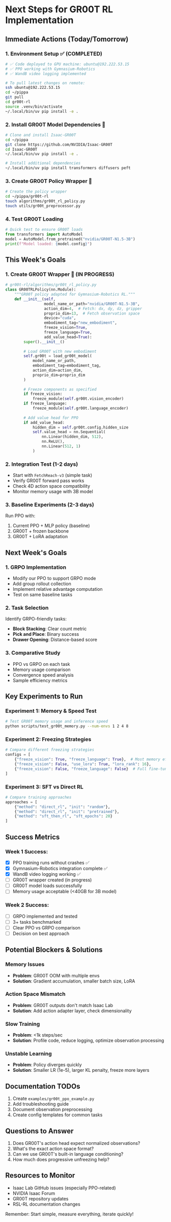 # Next Steps for GR00T RL Implementation

## Immediate Actions (Today/Tomorrow)

### 1. Environment Setup ✅ (COMPLETED)
```bash
# ✅ Code deployed to GPU machine: ubuntu@192.222.53.15
# ✅ PPO working with Gymnasium-Robotics
# ✅ WandB video logging implemented

# To pull latest changes on remote:
ssh ubuntu@192.222.53.15
cd ~/pippa
git pull
cd gr00t-rl
source .venv/bin/activate
~/.local/bin/uv pip install -e .
```

### 2. Install GR00T Model Dependencies 🚧
```bash
# Clone and install Isaac-GR00T
cd ~/pippa
git clone https://github.com/NVIDIA/Isaac-GR00T
cd Isaac-GR00T
~/.local/bin/uv pip install -e .

# Install additional dependencies
~/.local/bin/uv pip install transformers diffusers peft
```

### 3. Create GR00T Policy Wrapper 🚧
```bash
# Create the policy wrapper
cd ~/pippa/gr00t-rl
touch algorithms/gr00t_rl_policy.py
touch utils/gr00t_preprocessor.py
```

### 4. Test GR00T Loading
```python
# Quick test to ensure GR00T loads
from transformers import AutoModel
model = AutoModel.from_pretrained("nvidia/GR00T-N1.5-3B")
print(f"Model loaded: {model.config}")
```

## This Week's Goals

### 1. Create GR00T Wrapper 🚧 (IN PROGRESS)
```python
# gr00t-rl/algorithms/gr00t_rl_policy.py
class GR00TRLPolicy(nn.Module):
    """GR00T policy adapted for Gymnasium-Robotics RL."""
    def __init__(self, 
                 model_name_or_path="nvidia/GR00T-N1.5-3B",
                 action_dim=4,  # Fetch: dx, dy, dz, gripper
                 proprio_dim=13,  # Fetch observation space
                 device="cuda",
                 embodiment_tag="new_embodiment",
                 freeze_vision=True,
                 freeze_language=True,
                 add_value_head=True):
        super().__init__()
        
        # Load GR00T with new embodiment
        self.gr00t = load_gr00t_model(
            model_name_or_path,
            embodiment_tag=embodiment_tag,
            action_dim=action_dim,
            proprio_dim=proprio_dim
        )
        
        # Freeze components as specified
        if freeze_vision:
            freeze_module(self.gr00t.vision_encoder)
        if freeze_language:
            freeze_module(self.gr00t.language_encoder)
            
        # Add value head for PPO
        if add_value_head:
            hidden_dim = self.gr00t.config.hidden_size
            self.value_head = nn.Sequential(
                nn.Linear(hidden_dim, 512),
                nn.ReLU(),
                nn.Linear(512, 1)
            )
```

### 2. Integration Test (1-2 days)
- Start with `FetchReach-v3` (simple task)
- Verify GR00T forward pass works
- Check 4D action space compatibility
- Monitor memory usage with 3B model

### 3. Baseline Experiments (2-3 days)
Run PPO with:
1. Current PPO + MLP policy (baseline)
2. GR00T + frozen backbone
3. GR00T + LoRA adaptation

## Next Week's Goals

### 1. GRPO Implementation
- Modify our PPO to support GRPO mode
- Add group rollout collection
- Implement relative advantage computation
- Test on same baseline tasks

### 2. Task Selection
Identify GRPO-friendly tasks:
- **Block Stacking**: Clear count metric
- **Pick and Place**: Binary success
- **Drawer Opening**: Distance-based score

### 3. Comparative Study
- PPO vs GRPO on each task
- Memory usage comparison
- Convergence speed analysis
- Sample efficiency metrics

## Key Experiments to Run

### Experiment 1: Memory & Speed Test
```bash
# Test GR00T memory usage and inference speed
python scripts/test_gr00t_memory.py --num-envs 1 2 4 8
```

### Experiment 2: Freezing Strategies
```python
# Compare different freezing strategies
configs = [
    {"freeze_vision": True, "freeze_language": True},  # Most memory efficient
    {"freeze_vision": False, "use_lora": True, "lora_rank": 16},
    {"freeze_vision": False, "freeze_language": False}  # Full fine-tuning
]
```

### Experiment 3: SFT vs Direct RL
```python
# Compare training approaches
approaches = [
    {"method": "direct_rl", "init": "random"},
    {"method": "direct_rl", "init": "pretrained"},
    {"method": "sft_then_rl", "sft_epochs": 20}
]
```

## Success Metrics

### Week 1 Success:
- [x] PPO training runs without crashes ✅
- [x] Gymnasium-Robotics integration complete ✅
- [x] WandB video logging working ✅
- [ ] GR00T wrapper created (in progress)
- [ ] GR00T model loads successfully
- [ ] Memory usage acceptable (<40GB for 3B model)

### Week 2 Success:
- [ ] GRPO implemented and tested
- [ ] 3+ tasks benchmarked
- [ ] Clear PPO vs GRPO comparison
- [ ] Decision on best approach

## Potential Blockers & Solutions

### Memory Issues
- **Problem**: GR00T OOM with multiple envs
- **Solution**: Gradient accumulation, smaller batch size, LoRA

### Action Space Mismatch
- **Problem**: GR00T outputs don't match Isaac Lab
- **Solution**: Add action adapter layer, check dimensionality

### Slow Training
- **Problem**: <1k steps/sec
- **Solution**: Profile code, reduce logging, optimize observation processing

### Unstable Learning
- **Problem**: Policy diverges quickly
- **Solution**: Smaller LR (1e-5), larger KL penalty, freeze more layers

## Documentation TODOs

1. Create `examples/gr00t_ppo_example.py`
2. Add troubleshooting guide
3. Document observation preprocessing
4. Create config templates for common tasks

## Questions to Answer

1. Does GR00T's action head expect normalized observations?
2. What's the exact action space format?
3. Can we use GR00T's built-in language conditioning?
4. How much does progressive unfreezing help?

## Resources to Monitor

- Isaac Lab GitHub issues (especially PPO-related)
- NVIDIA Isaac Forum
- GR00T repository updates
- RSL-RL documentation changes

Remember: Start simple, measure everything, iterate quickly!